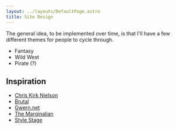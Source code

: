 ```yaml
---
layout: ../layouts/DefaultPage.astro
title: Site Design
---
```


The general idea, to be implemented over time, is that I'll have a few different themes for people to cycle through.

- Fantasy
- Wild West
- Pirate (?)

## Inspiration

- [Chris Kirk Nielson](https://chriskirknielsen.com)
- [Brutal](https://brutal.elian.codes)
- [Gwern.net](https://gwern.net)
- [The Marginalian](https://www.themarginalian.org)
- [Style Stage](https://stylestage.dev/styles/manual/)
